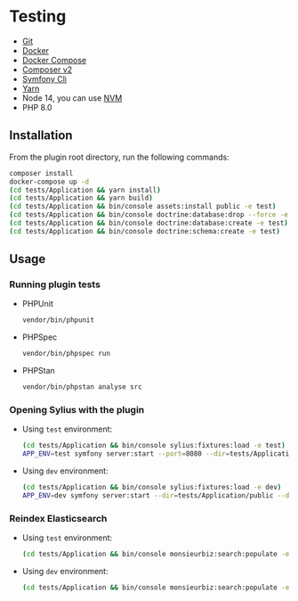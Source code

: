 # Testing

+ [Git](https://git-scm.com/downloads)
+ [Docker](https://docs.docker.com/get-docker/)
+ [Docker Compose](https://github.com/docker/compose)
+ [Composer v2](https://getcomposer.org/download/)
+ [Symfony Cli](https://symfony.com/download)
+ [Yarn](https://yarnpkg.com/cli/install)
+ Node 14, you can use [NVM](https://github.com/nvm-sh/nvm)
+ PHP 8.0

## Installation

From the plugin root directory, run the following commands:

```bash
composer install
docker-compose up -d
(cd tests/Application && yarn install)
(cd tests/Application && yarn build)
(cd tests/Application && bin/console assets:install public -e test)
(cd tests/Application && bin/console doctrine:database:drop --force -e test --if-exists)
(cd tests/Application && bin/console doctrine:database:create -e test)
(cd tests/Application && bin/console doctrine:schema:create -e test)
```

## Usage

### Running plugin tests

  - PHPUnit

    ```bash
    vendor/bin/phpunit
    ```

  - PHPSpec

    ```bash
    vendor/bin/phpspec run
    ```
    
  - PHPStan
  
    ```bash
    vendor/bin/phpstan analyse src
    ```

### Opening Sylius with the plugin

- Using `test` environment:

    ```bash
    (cd tests/Application && bin/console sylius:fixtures:load -e test)
    APP_ENV=test symfony server:start --port=8080 --dir=tests/Application/public --daemon
    ```
    
- Using `dev` environment:

    ```bash
    (cd tests/Application && bin/console sylius:fixtures:load -e dev)
    APP_ENV=dev symfony server:start --dir=tests/Application/public --daemon
    ```

### Reindex Elasticsearch

- Using `test` environment:

    ```bash
    (cd tests/Application && bin/console monsieurbiz:search:populate -e test)
    ```
    
- Using `dev` environment:

    ```bash
    (cd tests/Application && bin/console monsieurbiz:search:populate -e dev)
    ```
